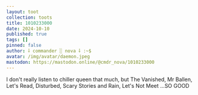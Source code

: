 ```yaml
---
layout: toot
collection: toots
title: 1010233000
date: 2024-10-10
published: true
tags: []
pinned: false
author: ⸸ commander ░ nova ⸸ :~$
avatar: /img/avatar/daemon.jpeg
mastodon: https://mastodon.online/@cmdr_nova/1010233000
---
```


I don't really listen to chiller queen that much, but The Vanished, Mr Ballen, Let's Read, Disturbed, Scary Stories and Rain, Let's Not Meet ...SO GOOD
